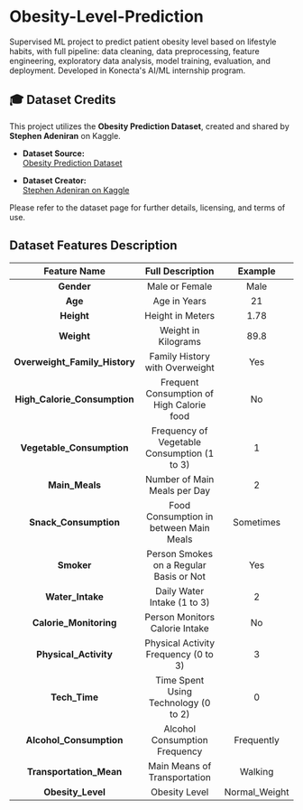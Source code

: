 # Obesity-Level-Prediction

Supervised ML project to predict patient obesity level based on lifestyle habits, with full pipeline: data cleaning,
data preprocessing, feature engineering, exploratory data analysis, model training, evaluation, and deployment.
Developed in Konecta's AI/ML internship program.

## 🎓 Dataset Credits

This project utilizes the **Obesity Prediction Dataset**, created and shared by **Stephen Adeniran** on Kaggle.

- **Dataset Source:**  
  [Obesity Prediction Dataset](https://www.kaggle.com/datasets/adeniranstephen/obesity-prediction-dataset)

- **Dataset Creator:**  
  [Stephen Adeniran on Kaggle](https://www.kaggle.com/adeniranstephen/)

Please refer to the dataset page for further details, licensing, and terms of use.

## Dataset Features Description

|         Feature Name          |              Full Description               |    Example    |
|:-----------------------------:|:-------------------------------------------:|:-------------:|
|          **Gender**           |               Male or Female                |     Male      |
|            **Age**            |                Age in Years                 |      21       |
|          **Height**           |              Height in Meters               |     1.78      |
|          **Weight**           |             Weight in Kilograms             |     89.8      |
| **Overweight_Family_History** |       Family History with Overweight        |      Yes      |
| **High_Calorie_Consumption**  |  Frequent Consumption of High Calorie food  |      No       |
|   **Vegetable_Consumption**   | Frequency of Vegetable Consumption (1 to 3) |       1       |
|        **Main_Meals**         |        Number of Main Meals per Day         |       2       |
|     **Snack_Consumption**     |   Food Consumption in between Main Meals    |   Sometimes   |
|          **Smoker**           |   Person Smokes on a Regular Basis or Not   |      Yes      |
|       **Water_Intake**        |         Daily Water Intake (1 to 3)         |       2       |
|    **Calorie_Monitoring**     |       Person Monitors Calorie Intake        |      No       |
|     **Physical_Activity**     |    Physical Activity Frequency (0 to 3)     |       3       |
|         **Tech_Time**         |    Time Spent Using Technology (0 to 2)     |       0       |
|    **Alcohol_Consumption**    |        Alcohol Consumption Frequency        |  Frequently   |
|    **Transportation_Mean**    |        Main Means of Transportation         |    Walking    |
|       **Obesity_Level**       |                Obesity Level                | Normal_Weight |
